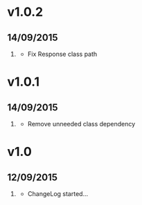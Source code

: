 # v1.0.2
## 14/09/2015

1. [](#bugfix)
    * Fix Response class path

# v1.0.1
## 14/09/2015

1. [](#bugfix)
    * Remove unneeded class dependency

# v1.0
## 12/09/2015

1. [](#new)
    * ChangeLog started...